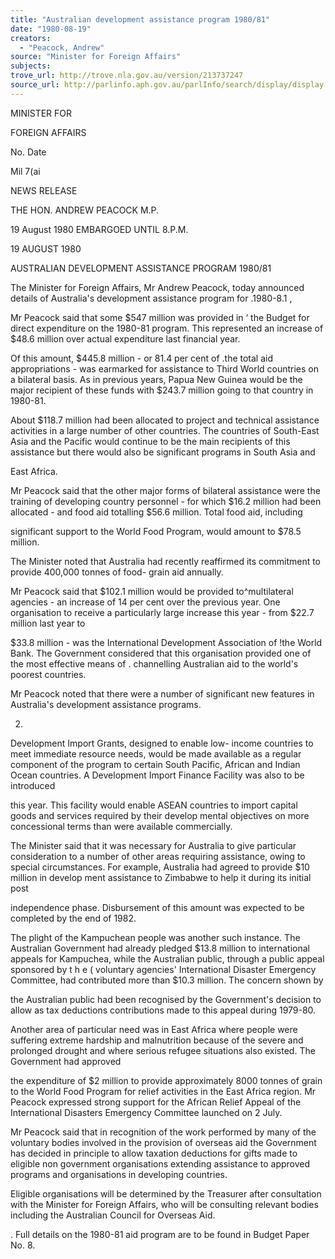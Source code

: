 ```yaml
---
title: "Australian development assistance program 1980/81"
date: "1980-08-19"
creators:
  - "Peacock, Andrew"
source: "Minister for Foreign Affairs"
subjects:
trove_url: http://trove.nla.gov.au/version/213737247
source_url: http://parlinfo.aph.gov.au/parlInfo/search/display/display.w3p;query=Id%3A%22media/pressrel/HPR10028841%22
---
```


 MINISTER FOR  

 FOREIGN AFFAIRS

 No. Date

 Mil 7(ai

 NEWS RELEASE

 THE HON. ANDREW PEACOCK M.P.

 19 August 1980 EMBARGOED UNTIL 8.P.M. 

 19 AUGUST 1980

 AUSTRALIAN DEVELOPMENT ASSISTANCE PROGRAM 1980/81

 The Minister for Foreign Affairs, Mr Andrew Peacock,  today announced details of Australia's development assistance  program for .1980-8.1 ,

 Mr Peacock said that some $547 million was provided  in ‘ the Budget for direct expenditure on the 1980-81 program. This represented an increase of $48.6 million over actual  expenditure last financial year.

 Of this amount, $445.8 million - or 81.4 per cent  of .the total aid appropriations - was earmarked for assistance  to Third World countries on a bilateral basis. As in previous  years, Papua New Guinea would be the major recipient of these  funds with $243.7 million going to that country in 1980-81.

 About $118.7 million had been allocated to project  and technical assistance activities in a large number of other  countries. The countries of South-East Asia and the Pacific  would continue to be the main recipients of this assistance  but there would also be significant programs in South Asia and 

 East Africa.

 Mr Peacock said that the other major forms of  bilateral assistance were the training of developing country  personnel - for which $16.2 million had been allocated - and  food aid totalling $56.6 million. Total food aid, including 

 significant support to the World Food Program, would amount to  $78.5 million.

 The Minister noted that Australia had recently  reaffirmed its commitment to provide 400,000 tonnes of food-  grain aid annually.

 Mr Peacock said that $102.1 million would be provided  to^multilateral agencies - an increase of 14 per cent over the  previous year. One organisation to receive a particularly  large increase this year - from $22.7 million last year to 

 $33.8 million - was the International Development Association  of !the World Bank. The Government considered that this  organisation provided one of the most effective means of . channelling Australian aid to the world's poorest countries.

 Mr Peacock noted that there were a number of significant  new features in Australia's development assistance programs.

 2.

 Development Import Grants,  designed to enable low-  income countries to meet immediate resource needs,  would be  made available as a regular component of the program to  certain South Pacific, African and Indian Ocean countries. A  Development Import Finance Facility was also to be introduced 

 this year. This facility would enable ASEAN countries to  import capital goods and services required by their develop­ mental objectives on more concessional terms than were  available commercially.

 The Minister said that it was necessary for Australia  to give particular consideration to a number of other areas  requiring assistance,  owing to special circumstances. For  example, Australia had agreed to provide $10 million in develop­ ment assistance to Zimbabwe to help it during its initial post­

 independence phase. Disbursement of this amount was expected  to be completed by the end of 1982.

 The plight of the Kampuchean people was another such  instance. The Australian Government had already pledged  $13.8 million to international appeals for Kampuchea, while the  Australian public,  through a public appeal sponsored by t h e (   voluntary agencies' International Disaster Emergency Committee,  had contributed more than $10.3 million. The concern shown by 

 the Australian public had been recognised by the Government's  decision to allow as tax deductions contributions made to this  appeal during 1979-80.

 Another area of particular need was in East Africa  where people were suffering extreme hardship and malnutrition  because of the severe and prolonged drought and where serious  refugee situations also existed. The Government had approved 

 the expenditure of $2 million to provide approximately 8000  tonnes of grain to the World Food Program for relief activities  in the East Africa region. Mr Peacock expressed strong support  for the African Relief Appeal of the International Disasters  Emergency Committee launched on 2 July.

 Mr Peacock said that in recognition of the work  performed by many of the voluntary bodies involved in the  provision of overseas aid the Government has decided in principle  to allow taxation deductions for gifts made to eligible non­ government organisations extending assistance to approved  programs and organisations in developing countries.

 Eligible organisations will be determined by the  Treasurer after consultation with the Minister for Foreign  Affairs, who will be consulting relevant bodies including the  Australian Council for Overseas Aid.

 . Full details on the 1980-81 aid program are to be  found in Budget Paper No. 8.

